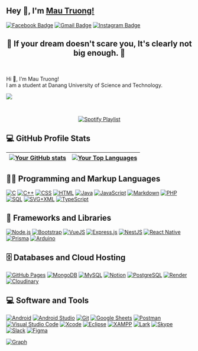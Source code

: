 ## Hey 👋, I'm [Mau Truong!](https://github.com/NgoMauTruongQB/)

[![Facebook Badge](https://img.shields.io/badge/-Facebook-1877F2?style=flat-square&logo=Facebook&logoColor=white)](https://www.facebook.com/truongngo2707/)
[![Gmail Badge](https://img.shields.io/badge/-Gmail-red?style=flat-square&logo=Gmail&logoColor=white)](mailto:truongngo2707@gmail.com)
[![Instagram Badge](https://img.shields.io/badge/-Instagram-e4405f?style=flat-square&logo=Instagram&logoColor=white)](https://www.instagram.com/03.nmt/)

<div>
    <h2 align="center">🚀 If your dream doesn't scare you, It's clearly not big enough. 🚀</h2> <br>
    <p>Hi 👋, I'm Mau Truong! <br> I am a student at <a link="https://dut.udn.vn/">Danang University of Science and Technology.</a></p>
</div>

  <a href="https://github.com/DenverCoder1/readme-typing-svg">
    <img src="https://readme-typing-svg.demolab.com/?lines=Full%20stack%20web%20and%20app%20developer;I%20am%20a%20student%20at%20DUT%20-%20UDN;%20Always%20learning%20new%20things&font=Fira%20Code&center=true&width=540&height=50&color=F85D7F&vCenter=true&pause=1000&size=22" />
  </a>

&nbsp;<div align="center">
  [![Spotify Playlist](https://novatorem.vercel.app/api/spotify?background_color=1F222E&border_color=ffffff&uri=spotify%3Aplaylist%2eGCog6IJ6WZZslCUdhjH6)](https://open.spotify.com/playlist/2eGCog6IJ6WZZslCUdhjH6)
</div>


<h2>💻 GitHub Profile Stats</h2>

| <a href="https://github.com/anuraghazra/github-readme-stats"><img align="center" src="https://github-readme-stats.vercel.app/api?username=NgoMauTruongQB&show_icons=true&include_all_commits=true&theme=buefy&hide_border=true" alt="Your GitHub stats" /></a> | <a href="https://github.com/anuraghazra/github-readme-stats"><img align="center" src="https://github-readme-stats.vercel.app/api/top-langs/?username=NgoMauTruongQB&layout=compact&theme=buefy&hide_border=true" alt="Your Top Languages" /></a> |
| ------------- | ------------- |



  <h2>👨‍💻 Programming and Markup Languages</h2>

  <p>
      <a href="https://github.com/search?q=user%3ADenverCoder1+language%3Ac"><img alt="C" src="https://custom-icon-badges.demolab.com/badge/C-03599C.svg?logo=c-in-hexagon&logoColor=white"></a>
      <a href="https://github.com/search?q=user%3ADenverCoder1+language%3Acpp"><img alt="C++" src="https://custom-icon-badges.demolab.com/badge/C++-9C033A.svg?logo=cpp2&logoColor=white"></a>
      <a href="https://github.com/search?q=user%3ADenverCoder1+language%3Acss"><img alt="CSS" src="https://img.shields.io/badge/CSS-1572B6.svg?logo=css3&logoColor=white"></a>
      <a href="https://github.com/search?q=user%3ADenverCoder1+language%3Ahtml"><img alt="HTML" src="https://img.shields.io/badge/HTML-E34F26.svg?logo=html5&logoColor=white"></a>
      <a href="https://github.com/search?q=user%3ADenverCoder1+language%3Ajava"><img alt="Java" src="https://custom-icon-badges.demolab.com/badge/Java-007396.svg?logo=java&logoColor=white"></a>
      <a href="https://github.com/search?q=user%3ADenverCoder1+language%3Ajavascript"><img alt="JavaScript" src="https://img.shields.io/badge/JavaScript-F7DF1E.svg?logo=javascript&logoColor=black"></a>
      <a href="https://github.com/search?q=user%3ADenverCoder1+language%3Amarkdown"><img alt="Markdown" src="https://img.shields.io/badge/Markdown-000000.svg?logo=markdown&logoColor=white"></a>
      <a href="https://github.com/search?q=user%3ADenverCoder1+language%3Aphp"><img alt="PHP" src="https://img.shields.io/badge/PHP-777BB4.svg?logo=php&logoColor=white"></a>
      <a href="https://github.com/search?q=user%3ADenverCoder1+language%3Asql"><img alt="SQL" src="https://custom-icon-badges.demolab.com/badge/SQL-025E8C.svg?logo=database&logoColor=white"></a>
      <a href="https://github.com/search?q=user%3ADenverCoder1+language%3Asvg"><img alt="SVG+XML" src="https://img.shields.io/badge/SVG%2BXML-e0982c.svg?logo=svg&logoColor=white"></a>
      <a href="https://github.com/search?q=user%3ADenverCoder1+language%3AtypeScript"><img alt="TypeScript" src="https://img.shields.io/badge/TypeScript-007ACC.svg?logo=typescript&logoColor=white"></a>
  </p>

  <h2>🧰 Frameworks and Libraries</h2>

  <p>
    <a href="https://github.com/search?q=user%3ADenverCoder1+language%3Ajavascript"><img alt="Node.js" src="https://img.shields.io/badge/Node.js-43853D.svg?logo=node.js&logoColor=white"></a>
      <a href="#"><img alt="Bootstrap" src="https://img.shields.io/badge/Bootstrap-7952B3.svg?logo=bootstrap&logoColor=white"></a>
      <a href="#"><img alt="VueJS" src="https://img.shields.io/badge/-Vue.js-4FC08D?logo=Vue.js&logoColor=white"></a>
<a href="#"><img alt="Express.js" src="https://img.shields.io/badge/-Express.js-000000?logo=express&logoColor=white"></a>
<a href="#"><img alt="NestJS" src="https://img.shields.io/badge/-NestJS-E0234E?logo=NestJS&logoColor=white"></a>
<a href="#"><img alt="React Native" src="https://img.shields.io/badge/-React_Native-61DAFB?logo=react&logoColor=white"></a>
<a href="#"><img alt="Prisma" src="https://img.shields.io/badge/-Prisma-2D3748?logo=prisma&logoColor=white"></a>
<a href="#"><img alt="Arduino" src="https://img.shields.io/badge/-Arduino-00979D?logo=Arduino&logoColor=white"></a>

  </p>

  <h2>🗄️ Databases and Cloud Hosting</h2>

  <p>
      <a href="#"><img alt="GitHub Pages" src="https://img.shields.io/badge/GitHub%20Pages-327FC7.svg?logo=github&logoColor=white"></a>
      <a href="#"><img alt="MongoDB" src ="https://img.shields.io/badge/MongoDB-4ea94b.svg?logo=mongodb&logoColor=white"></a>
      <a href="#"><img alt="MySQL" src="https://img.shields.io/badge/MySQL-00f.svg?logo=mysql&logoColor=white"></a>
      <a href="#"><img alt="Notion" src="https://img.shields.io/badge/Notion-010101.svg?logo=notion&logoColor=white"></a>
      <a href="#"><img alt="PostgreSQL" src ="https://img.shields.io/badge/PostgreSQL-316192.svg?logo=postgresql&logoColor=white"></a>
      <a href="#"><img alt="Render" src="https://img.shields.io/badge/Render-00979D.svg?logo=render&logoColor=white"></a>
      <a href="#"><img alt="Cloudinary" src="https://img.shields.io/badge/-Cloudinary-60ADEF?logo=cloudinary&logoColor=white"></a>

  </p>

  <h2>💻 Software and Tools</h2>

  <p>
      <a href="#"><img alt="Android" src="https://img.shields.io/badge/Android-3DDC84?logo=android&logoColor=white"></a>
      <a href="#"><img alt="Android Studio" src="https://img.shields.io/badge/Android%20Studio-008678.svg?logo=android-studio&logoColor=white"></a>
      <a href="#"><img alt="Git" src="https://img.shields.io/badge/Git-F05033.svg?logo=git&logoColor=white"></a>
      <a href="#"><img alt="Google Sheets" src="https://img.shields.io/badge/Sheets-34A853.svg?logo=google%20sheets&logoColor=white"></a>
      <a href="#"><img alt="Postman" src="https://img.shields.io/badge/Postman-FF6C37?logo=postman&logoColor=white"></a>
      <a href="#"><img alt="Visual Studio Code" src="https://img.shields.io/badge/Visual%20Studio%20Code-0078d7.svg?logo=visual-studio-code&logoColor=white"></a>
      <a href="#"><img alt="Xcode" src="https://img.shields.io/badge/-Xcode-147EFB?logo=xcode&logoColor=white"></a>
        <a href="#"><img alt="Eclipse" src="https://img.shields.io/badge/-Eclipse-2C2255?logo=eclipse&logoColor=white"></a>
        <a href="#"><img alt="XAMPP" src="https://img.shields.io/badge/-XAMPP-FB7A24?logo=xampp&logoColor=white"></a>
        <a href="#"><img alt="Lark" src="https://img.shields.io/badge/-Lark-0084FF?logo=lark&logoColor=white"></a>
        <a href="#"><img alt="Skype" src="https://img.shields.io/badge/-Skype-00AFF0?logo=skype&logoColor=white"></a>
        <a href="#"><img alt="Slack" src="https://img.shields.io/badge/-Slack-4A154B?logo=slack&logoColor=white"></a>
        <a href="#"><img alt="Figma" src="https://img.shields.io/badge/-Figma-F24E1E?logo=figma&logoColor=white"></a>

  </p>


   <a href="https://github.com/NgoMauTruongQB/github-readme-activity-graph"><img alt="Graph" src="https://github-readme-activity-graph.vercel.app/graph/?username=NgoMauTruongQB&bg_color=1F222E&color=F8D866&line=F85D7F&point=FFFFFF&hide_border=true" /></a>

